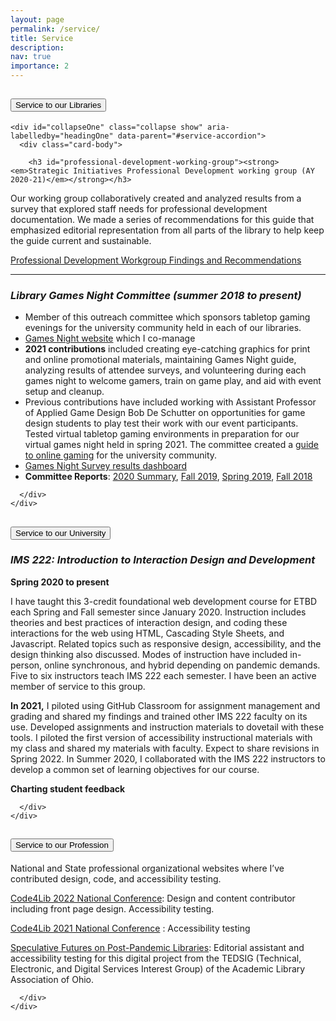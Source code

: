 ```yaml
---
layout: page
permalink: /service/
title: Service
description:
nav: true
importance: 2
---
```



<div class="accordion" id="service-accordion">

<!-- LIBRARIES -->

  <div class="card">
    <div class="card-header" id="headingOne">
      <h2 class="mb-0">
        <button class="btn btn-link btn-block text-left" type="button" data-toggle="collapse" data-target="#collapseOne" aria-expanded="true" aria-controls="collapseOne">
          Service to our Libraries
        </button>
      </h2>
    </div>

    <div id="collapseOne" class="collapse show" aria-labelledby="headingOne" data-parent="#service-accordion">
      <div class="card-body">
        
        <h3 id="professional-development-working-group"><strong><em>Strategic Initiatives Professional Development working group (AY 2020-21)</em></strong></h3>
<p>Our working group collaboratively created and analyzed results from a survey that explored staff needs for professional development documentation. We made a series of recommendations for this guide that emphasized editorial representation from all parts of the library to help keep the guide current and sustainable.  </p>
<p><a href="https://drive.google.com/file/d/1Ptw1w1uspJTyH6wZ9mS1p1HWflu2XqVs/view?usp=sharing">Professional Development Workgroup Findings and Recommendations</a></p>
<hr/>

<h3 id="library-games-night-committee"><strong><em>Library Games Night Committee (summer 2018 to present)</em></strong></h3>
<ul>
<li>Member of this outreach committee which sponsors tabletop gaming evenings for the university community held in each of our libraries.</li>
<li><a href="https://libguides.lib.miamioh.edu/board-games">Games Night website</a> which I co-manage</li>
<li><strong>2021 contributions</strong> included creating eye-catching graphics for print and online promotional materials, maintaining Games Night guide, analyzing results of attendee surveys, and volunteering during each games night to welcome gamers, train on game play, and aid with event setup and cleanup.</li>
<li>Previous contributions have included working with Assistant Professor of Applied Game Design Bob De Schutter on opportunities for game design students to play test their work with our event participants. Tested virtual tabletop gaming environments in preparation for our virtual games night held in spring 2021. The committee created a <a href="https://libguides.lib.miamioh.edu/board-games">guide to online gaming</a> for the university community.</li>
<li><a href="https://muohio.libinsight.com/games-night">Games Night Survey results dashboard</a></li>
<li><strong>Committee Reports</strong>: <a href="https://drive.google.com/file/d/1I0G0UQup3xqG2Jbt6mxq2gKnCr1FZegu/view?usp=sharing">2020 Summary</a>,  <a href="https://drive.google.com/file/d/19G0hzjyJe5Ym1Xq_GLdsd85GBHfXBdXS/view?usp=sharing">Fall 2019</a>, <a href="https://drive.google.com/file/d/1P0VJe74XjairJqzyKVuRQWipKO1Ek1YH/view?usp=sharing">Spring 2019</a>, <a href="https://drive.google.com/file/d/1khlma_KuCudmOBDFKRhKStqgPk7FGNM-/view?usp=sharing">Fall 2018</a></li>
</ul>


      </div>
    </div>
  </div>

<!-- UNIVERSITY -->

  <div class="card">
    <div class="card-header" id="headingTwo">
      <h2 class="mb-0">
        <button class="btn btn-link btn-block text-left collapsed" type="button" data-toggle="collapse" data-target="#collapseTwo" aria-expanded="false" aria-controls="collapseTwo">
          Service to our University
        </button>
      </h2>
    </div>
    <div id="collapseTwo" class="collapse" aria-labelledby="headingTwo" data-parent="#service-accordion">
      <div class="card-body">

<h3 id="ims-222"><strong><em>IMS 222: Introduction to Interaction Design and Development</em></strong></h3>
<p><strong>Spring 2020 to present</strong></p>
<p>I have taught this 3-credit foundational web development course for ETBD each Spring and Fall semester since January 2020. Instruction includes theories and best practices of interaction design, and coding these interactions for the web using HTML, Cascading Style Sheets, and Javascript. Related topics such as responsive design, accessibility, and the design thinking also discussed. Modes of instruction have included in-person, online synchronous, and hybrid depending on pandemic demands. Five to six instructors teach IMS 222 each semester. I have been an active member of service to this group.</p>
<p><strong>In 2021,</strong> I piloted using GitHub Classroom for assignment management and grading and shared my findings and trained other IMS 222 faculty on its use. Developed assignments and instruction materials to dovetail with these tools. I piloted the first version of accessibility instructional materials with my class and shared my materials with faculty. Expect to share revisions in Spring 2022. In Summer 2020, I collaborated with the IMS 222 instructors to develop a common set of learning objectives for our course.</p>
<p><strong>Charting student feedback</strong></p>

      </div>
    </div>
  </div>


<!-- PROFESSION -->

  <div class="card">
    <div class="card-header" id="headingThree">
      <h2 class="mb-0">
        <button class="btn btn-link btn-block text-left collapsed" type="button" data-toggle="collapse" data-target="#collapseThree" aria-expanded="false" aria-controls="collapseThree">
          Service to our Profession
        </button>
      </h2>
    </div>
    <div id="collapseThree" class="collapse" aria-labelledby="headingThree" data-parent="#service-accordion">
      <div class="card-body">

<p>National and State professional organizational websites where I’ve contributed design, code, and accessibility testing.</p>

<p><a href="https://2022.code4lib.org/">Code4Lib 2022 National Conference</a>: Design and content contributor including front page design. Accessibility testing. </p>
<p><a href="https://2021.code4lib.org/">Code4Lib 2021 National Conference</a> : Accessibility testing</p>
<p><a href="https://futures.alaoweb.org/">Speculative Futures on Post-Pandemic Libraries</a>: Editorial assistant and accessibility testing for this digital project from the TEDSIG (Technical, Electronic, and Digital Services Interest Group) of the Academic Library Association of Ohio.</p>

      </div>
    </div>
  </div>
</div>